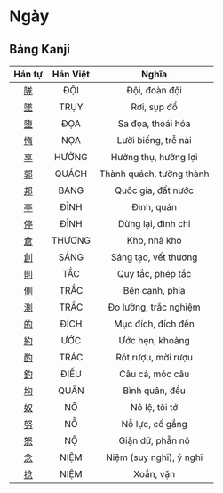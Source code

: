 
# Ngày

## Bảng Kanji

| Hán tự | Hán Việt | Nghĩa |
| :---: | :---: | :---: |
| [隊](https://www.tiengnhatdongian.com/kanji/giai-nghia-kanji-%E9%9A%8A) | ĐỘI | Đội, đoàn đội |
| [墜](https://www.tiengnhatdongian.com/kanji/giai-nghia-kanji-%E5%A2%9C) | TRỤY | Rơi, sụp đổ |
| [堕](https://www.tiengnhatdongian.com/kanji/giai-nghia-kanji-%E5%A0%95) | ĐỌA | Sa đọa, thoái hóa |
| [惰](https://www.tiengnhatdongian.com/kanji/giai-nghia-kanji-%E6%83%B0) | NỌA | Lười biếng, trễ nải |
| [享](https://www.tiengnhatdongian.com/kanji/giai-nghia-kanji-%E4%BA%AB) | HƯỞNG | Hưởng thụ, hưởng lợi |
| [郭](https://www.tiengnhatdongian.com/kanji/giai-nghia-kanji-%E9%83%AD) | QUÁCH | Thành quách, tường thành |
| [邦](https://www.tiengnhatdongian.com/kanji/giai-nghia-kanji-%E9%82%A6) | BANG | Quốc gia, đất nước |
| [亭](https://www.tiengnhatdongian.com/kanji/giai-nghia-kanji-%E4%BA%AD) | ĐÌNH | Đình, quán |
| [停](https://www.tiengnhatdongian.com/kanji/giai-nghia-kanji-%E5%81%9C) | ĐÌNH | Dừng lại, đình chỉ |
| [倉](https://www.tiengnhatdongian.com/kanji/giai-nghia-kanji-%E5%80%89) | THƯƠNG | Kho, nhà kho |
| [創](https://www.tiengnhatdongian.com/kanji/giai-nghia-kanji-%E5%89%B5) | SÁNG | Sáng tạo, vết thương |
| [則](https://www.tiengnhatdongian.com/kanji/giai-nghia-kanji-%E5%89%87) | TẮC | Quy tắc, phép tắc |
| [側](https://www.tiengnhatdongian.com/kanji/giai-nghia-kanji-%E5%81%B4) | TRẮC | Bên cạnh, phía |
| [測](https://www.tiengnhatdongian.com/kanji/giai-nghia-kanji-%E6%B8%AC) | TRẮC | Đo lường, trắc nghiệm |
| [的](https://www.tiengnhatdongian.com/kanji/giai-nghia-kanji-%E7%9A%84) | ĐÍCH | Mục đích, đích đến |
| [約](https://www.tiengnhatdongian.com/kanji/giai-nghia-kanji-%E7%B4%84) | ƯỚC | Ước hẹn, khoảng |
| [酌](https://www.tiengnhatdongian.com/kanji/giai-nghia-kanji-%E9%85%8C) | TRÁC | Rót rượu, mời rượu |
| [釣](https://www.tiengnhatdongian.com/kanji/giai-nghia-kanji-%E9%87%A3) | ĐIẾU | Câu cá, móc câu |
| [均](https://www.tiengnhatdongian.com/kanji/giai-nghia-kanji-%E5%9D%87) | QUÂN | Bình quân, đều |
| [奴](https://www.tiengnhatdongian.com/kanji/giai-nghia-kanji-%E5%A5%B4) | NÔ | Nô lệ, tôi tớ |
| [努](https://www.tiengnhatdongian.com/kanji/giai-nghia-kanji-%E5%8A%AA) | NỖ | Nỗ lực, cố gắng |
| [怒](https://www.tiengnhatdongian.com/kanji/giai-nghia-kanji-%E6%80%92) | NỘ | Giận dữ, phẫn nộ |
| [念](https://www.tiengnhatdongian.com/kanji/giai-nghia-kanji-%E5%BF%B5) | NIỆM | Niệm (suy nghĩ), ý nghĩ |
| [捻](https://www.tiengnhatdongian.com/kanji/giai-nghia-kanji-%E6%8D%BB) | NIỆM | Xoắn, vặn |

